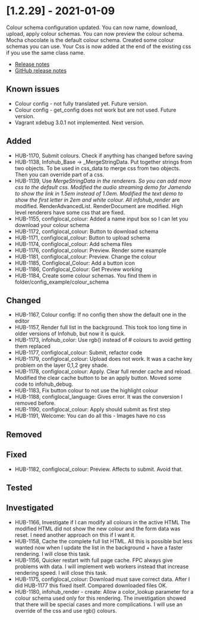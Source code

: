 # [1.2.29] - 2021-01-09

Colour schema configuration updated. You can now name, download, upload, apply colour schemas. You can now preview the colour schema. Mocha chocolate is the default colour schema. Created some colour schemas you can use.
Your Css is now added at the end of the existing css if you use the same class name.

* [Release notes](main,release_v1_v1v2_v1v2v29)
* [GitHub release notes](https://github.com/peterlembke/infohub/releases/tag/v1.2.29)

## Known issues
* Colour config - not fully translated yet. Future version.
* Colour config - get_config does not work but are not used. Future version.
* Vagrant xdebug 3.0.1 not implemented. Next version. 

## Added
* HUB-1170, Submit colours. Check if anything has changed before saving
* HUB-1138, Infohub_Base -> _MergeStringData. Put together strings from two objects.
    To be used in css_data to merge css from two objects. Then you can override part of a css.
* HUB-1139, Use _MergeStringData in the renderers. So you can add more css to the default css.
    Modified the audio streaming demo for Jamendo to show the link in 1.5em instead of 1.0em.
    Modified the text demo to show the first letter in 2em and white colour.
    All infohub_render_ are modified. 
    RenderAdvancedList. RenderDocument are modified. High level renderers have some css that are fixed.  
* HUB-1155, configlocal_colour: Added a name input box so I can let you download your colour schema
* HUB-1172, configlocal_colour: Button to download schema
* HUB-1171, configlocal_colour: Button to upload schema
* HUB-1174, configlocal_colour: Add schema files
* HUB-1176, configlocal_colour: Preview. Render some example
* HUB-1181, configlocal_colour: Preview. Change the colour
* HUB-1185, Configlocal_Colour: Add a button icon
* HUB-1186, Configlocal_Colour: Get Preview working
* HUB-1184, Create some colour schemas.
    You find them in folder/config_example/colour_schema 

## Changed
* HUB-1167, Colour config: If no config then show the default one in the editor
* HUB-1157, Render full list in the background. This took too long time in older versions of Infohub, but now it is quick.
* HUB-1173, infohub_color: Use rgb() instead of # colours to avoid getting them replaced
* HUB-1177, configlocal_colour: Submit, refactor code
* HUB-1179, configlocal_colour: Upload does not work. It was a cache key problem on the layer 0,1,2 grey shade. 
* HUB-1178, configlocal_colour: Apply. Clear full render cache and reload. Modified the clear cache button to be an apply button.
    Moved some code to infohub_debug.
* HUB-1183, Fix button colour to not use the highlight colour  
* HUB-1188, configlocal_language: Gives error. It was the conversion I removed before.
* HUB-1190, configlocal_colour: Apply should submit as first step
* HUB-1191, Welcome: You can do all this - Images have no css

## Removed

## Fixed
* HUB-1182, configlocal_colour: Preview. Affects to submit. Avoid that.

## Tested

## Investigated
* HUB-1166, Investigate if I can modify all colours in the active HTML
    The modified HTML did not show the new colour and the form data was reset. I need another approach on this if I want it.
* HUB-1158, Cache the complete full list HTML.
  All this is possible but less wanted now when I update the list in the background + have a faster rendering. I will close this task.
* HUB-1156, Quicker restart with full page cache.
    FPC always give problems with data. I will implement web workers instead that increase rendering speed. I will close this task.
* HUB-1175, configlocal_colour: Download must save correct data. After I did HUB-1177 this fixed itself. Compared downloaded files OK.
* HUB-1180, infohub_render - create: Allow a color_lookup parameter for a colour schema used only for this rendering.
    The investigation showed that there will be special cases and more complications. I will use an override of the css
    and use rgb() colours.
